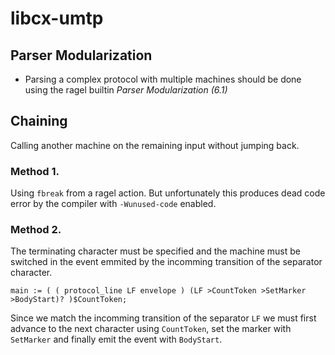 libcx-umtp
==========

## Parser Modularization

* Parsing a complex protocol with multiple machines 
  should be done using the ragel builtin *Parser Modularization (6.1)*

## Chaining

Calling another machine on the remaining input without jumping back.

### Method 1.

Using `fbreak` from a ragel action. 
But unfortunately this produces dead code error by the compiler with `-Wunused-code` enabled.

### Method 2.

The terminating character must be specified and the machine must be switched
in the event emmited by the incomming transition of the separator character.

	main := ( ( protocol_line LF envelope ) (LF >CountToken >SetMarker >BodyStart)? )$CountToken;

Since we match the incomming transition of the separator `LF` we must
first advance to the next character using `CountToken`, set the marker with `SetMarker`
and finally emit the event with `BodyStart`.